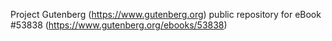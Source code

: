 Project Gutenberg (https://www.gutenberg.org) public repository for
eBook #53838 (https://www.gutenberg.org/ebooks/53838)
